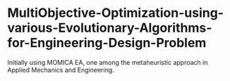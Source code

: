 # MultiObjective-Optimization-using-various-Evolutionary-Algorithms-for-Engineering-Design-Problem
Initially using MOMICA EA, one among the metaheuristic approach in Applied Mechanics and Engineering.
